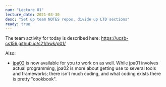 ```yaml
---
num: "Lecture 01"
lecture_date: 2021-03-30
desc: "Set up team NOTES repos, divide up LTD sections"
ready: true
---
```


The team activity for today is described here: <https://ucsb-cs156.github.io/s21/hwk/p01/>

Also:
* [jpa02](https://ucsb-cs156.github.io/s21/lab/jpa02/) is now available for you to work on as well.  While jpa01 involves actual programming, jpa02 is more about getting use to several tools and frameworks; there isn't much coding, and what coding exists there is pretty "cookbook".
